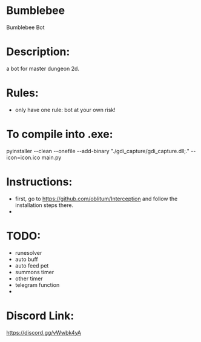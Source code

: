 # Bumblebee
Bumblebee Bot

# Description: 
a bot for master dungeon 2d. 

# Rules:
- only have one rule: bot at your own risk!

# To compile into .exe:
pyinstaller --clean --onefile --add-binary "./gdi_capture/gdi_capture.dll;." --icon=icon.ico main.py

# Instructions: 
- first, go to https://github.com/oblitum/Interception and follow the installation steps there. 
- 

# TODO:
- runesolver
- auto buff
- auto feed pet
- summons timer
- other timer
- telegram function
- 

# Discord Link: 
https://discord.gg/vWwbk4yA

